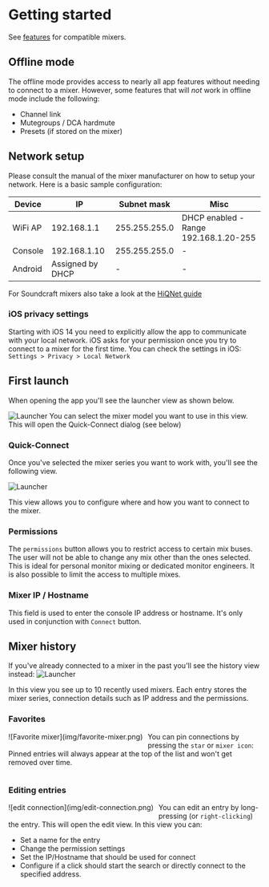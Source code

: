 # Getting started

See [features](feature-list.md) for compatible mixers.

## Offline mode

The offline mode provides access to nearly all app features without
needing to connect to a mixer. However, some features that will *not* work in offline mode include the following:

- Channel link
- Mutegroups / DCA hardmute
- Presets (if stored on the mixer)

## Network setup

Please consult the manual of the mixer manufacturer on how to setup your network.
Here is a basic sample configuration:

| Device | IP | Subnet mask | Misc |
| -- | -- | -- | -- |
| WiFi AP | 192.168.1.1 | 255.255.255.0 | DHCP enabled - Range 192.168.1.20-255 |
| Console | 192.168.1.10 | 255.255.255.0 | - |
| Android | Assigned by DHCP | - | - |

For Soundcraft mixers also take a look at the [HiQNet guide](soundcraft/hiqnet.md)

### iOS privacy settings

Starting with iOS 14 you need to explicitly allow the app to communicate with your local network.
iOS asks for your permission once you try to connect to a mixer for the first time.
You can check the settings in iOS: `Settings > Privacy > Local Network`

## First launch

When opening the app you'll see the launcher view as shown below.

![Launcher](img/mixer-selection.png)
You can select the mixer model you want to use in this view. This will open the Quick-Connect dialog (see below)

### Quick-Connect

Once you've selected the mixer series you want to work with, you'll see the
following view.

![Launcher](img/connection-profile.png)

This view allows you to configure where and how you want to connect to the mixer.

### Permissions

The `permissions` button allows you to restrict access to certain mix buses.
The user will not be able to change any mix other than the ones selected. This is ideal for personal monitor mixing or dedicated monitor engineers.
It is also possible to limit the access to multiple mixes.

### Mixer IP / Hostname

This field is used to enter the console IP address or hostname. It's only used in conjunction with `Connect` button.

## Mixer history

If you've already connected to a mixer in the past you'll see the history view instead:
![Launcher](img/generated/start-screenshot.png)

In this view you see up to 10 recently used mixers. Each entry stores the mixer series, connection details such as IP address
and the permissions.

### Favorites

<div style="float:left;margin:0px 10px 10px 0px;" markdown="1">
![Favorite mixer](img/favorite-mixer.png)
</div>

You can pin connections by pressing the `star` or `mixer icon`:
Pinned entries will always appear at the top of the list
and won't get removed over time.

<div style="clear: both;"></div>

### Editing entries

<div style="float:left;margin:0px 10px 10px 0px" markdown="1">
![edit connection](img/edit-connection.png)
</div>

You can edit an entry by long-pressing (or `right-clicking`) the entry.
This will open the edit view.
In this view you can:

- Set a name for the entry
- Change the permission settings
- Set the IP/Hostname that should be used for connect
- Configure if a click should start the search or directly connect to the specified address.

<div style="clear: both;"></div>
